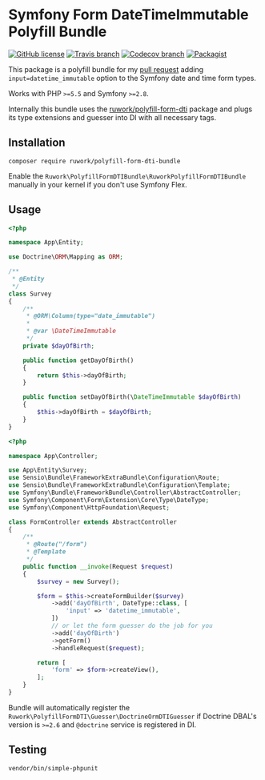 # Symfony Form DateTimeImmutable Polyfill Bundle

[![GitHub license](https://img.shields.io/github/license/ruvents/ruwork-polyfill-form-dti-bundle.svg?style=flat-square)](https://github.com/ruvents/ruwork-polyfill-form-dti-bundle/blob/master/LICENSE)
[![Travis branch](https://img.shields.io/travis/ruvents/ruwork-polyfill-form-dti-bundle/master.svg?style=flat-square)](https://travis-ci.org/ruvents/ruwork-polyfill-form-dti-bundle)
[![Codecov branch](https://img.shields.io/codecov/c/github/ruvents/ruwork-polyfill-form-dti-bundle/master.svg?style=flat-square)](https://codecov.io/gh/ruvents/ruwork-polyfill-form-dti-bundle)
[![Packagist](https://img.shields.io/packagist/v/ruwork/polyfill-form-dti-bundle.svg?style=flat-square)](https://packagist.org/packages/ruwork/polyfill-form-dti-bundle)

This package is a polyfill bundle for my [pull request](http://symfony.com/blog/new-in-symfony-4-1-added-support-for-immutable-dates-in-forms) adding `input=datetime_immutable` option to the Symfony date and time form types.

Works with PHP `>=5.5` and Symfony `>=2.8`.

Internally this bundle uses the [ruwork/polyfill-form-dti](https://github.com/ruvents/ruwork-polyfill-form-dti) package and plugs its type extensions and guesser into DI with all necessary tags.

## Installation

```shell
composer require ruwork/polyfill-form-dti-bundle
```

Enable the `Ruwork\PolyfillFormDTIBundle\RuworkPolyfillFormDTIBundle` manually in your kernel if you don't use Symfony Flex.

## Usage

```php
<?php

namespace App\Entity;

use Doctrine\ORM\Mapping as ORM;

/**
 * @Entity
 */
class Survey
{
    /**
     * @ORM\Column(type="date_immutable")
     *
     * @var \DateTimeImmutable
     */
    private $dayOfBirth;

    public function getDayOfBirth()
    {
        return $this->dayOfBirth;
    }

    public function setDayOfBirth(\DateTimeImmutable $dayOfBirth)
    {
        $this->dayOfBirth = $dayOfBirth;
    }
}
```

```php
<?php

namespace App\Controller;

use App\Entity\Survey;
use Sensio\Bundle\FrameworkExtraBundle\Configuration\Route;
use Sensio\Bundle\FrameworkExtraBundle\Configuration\Template;
use Symfony\Bundle\FrameworkBundle\Controller\AbstractController;
use Symfony\Component\Form\Extension\Core\Type\DateType;
use Symfony\Component\HttpFoundation\Request;

class FormController extends AbstractController
{
    /**
     * @Route("/form")
     * @Template
     */
    public function __invoke(Request $request)
    {
        $survey = new Survey();

        $form = $this->createFormBuilder($survey)
            ->add('dayOfBirth', DateType::class, [
                'input' => 'datetime_immutable',
            ])
            // or let the form guesser do the job for you
            ->add('dayOfBirth')
            ->getForm()
            ->handleRequest($request);

        return [
            'form' => $form->createView(),
        ];
    }
}
```

Bundle will automatically register the `Ruwork\PolyfillFormDTI\Guesser\DoctrineOrmDTIGuesser` if Doctrine DBAL's version is `>=2.6` and `@doctrine` service is registered in DI.

## Testing

```shell
vendor/bin/simple-phpunit
```
